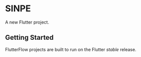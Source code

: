 # SINPE

A new Flutter project.

## Getting Started

FlutterFlow projects are built to run on the Flutter _stable_ release.
